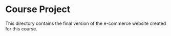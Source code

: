 # Course Project

This directory contains the final version of the e-commerce website created
for this course.

